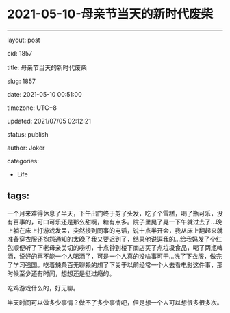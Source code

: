 # 2021-05-10-母亲节当天的新时代废柴
---
layout: post

cid: 1857

title: 母亲节当天的新时代废柴

slug: 1857

date: 2021-05-10 00:51:00

timezone: UTC+8

updated: 2021/07/05 02:12:21

status: publish

author: Joker

categories:
  - Life

tags:
---

一个月来难得休息了半天，下午出门终于剪了头发，吃了个雪糕，喝了瓶可乐，没有百事的，可口可乐还是那么甜啊，糖有点多。院子里晃了晃一下午就过去了…晚上躺在床上打游戏发呆，突然接到同事的电话，说十点半开会，我从床上翻起来就准备穿衣服还抱怨通知的太晚了我又要迟到了，结果他说逗我的…给我妈发了个红包顺便听了下老母亲关切的唠叨，十点钟到楼下商店买了点垃圾食品，喝了两瓶啤酒，说好的再不能一个人喝酒了，可是一个人真的没啥事可干…洗了下衣服，做完了学习强国。吃着辣条百无聊赖的想了下关于以前经常一个人去看电影这件事，那时候至少还有时间，想想还是挺过瘾的。

吃鸡游戏什么的，好无聊。

半天时间可以做多少事情？做不了多少事情吧，但是想一个人可以想很多很多次。
